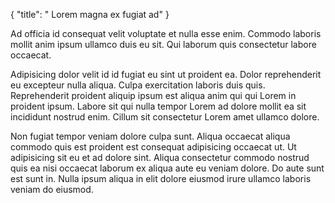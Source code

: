 {
  "title": " Lorem magna ex fugiat ad"
}

Ad officia id consequat velit voluptate et nulla esse enim. Commodo laboris mollit anim ipsum ullamco duis eu sit. Qui laborum quis consectetur labore occaecat.

Adipisicing dolor velit id id fugiat eu sint ut proident ea. Dolor reprehenderit eu excepteur nulla aliqua. Culpa exercitation laboris duis quis. Reprehenderit proident aliquip ipsum est aliqua anim qui qui Lorem in proident ipsum. Labore sit qui nulla tempor Lorem ad dolore mollit ea sit incididunt nostrud enim. Cillum sit consectetur Lorem amet ullamco dolore.

Non fugiat tempor veniam dolore culpa sunt. Aliqua occaecat aliqua commodo quis est proident est consequat adipisicing occaecat ut. Ut adipisicing sit eu et ad dolore sint. Aliqua consectetur commodo nostrud quis ea nisi occaecat laborum ex aliqua aute eu veniam dolore. Do aute sunt est sunt in. Nulla ipsum aliqua in elit dolore eiusmod irure ullamco laboris veniam do eiusmod.